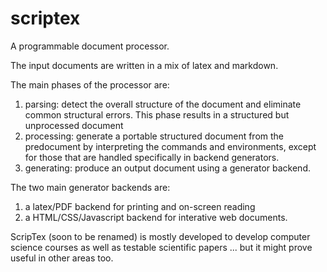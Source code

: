 scriptex
========

A programmable document processor.

The input documents are written in a mix of latex and markdown.

The main phases of the processor are:
 
 1. parsing: detect the overall structure of the document and eliminate common structural errors.
    This phase results in a structured but unprocessed document
 2. processing: generate a portable structured document from the predocument by interpreting the
    commands and environments, except for those that are handled specifically in backend generators.
 3. generating: produce an output document using a generator backend.

The two main generator backends are:

 1. a latex/PDF backend for printing and on-screen reading
 2. a HTML/CSS/Javascript backend for interative web documents.


ScripTex (soon to be renamed) is mostly developed to develop computer science courses
 as well as testable scientific papers ... but it might prove useful in other areas too.

